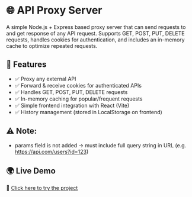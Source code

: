 # 🌐 API Proxy Server
A simple Node.js + Express based proxy server that can send requests to and get response of any API request.
Supports GET, POST, PUT, DELETE requests, handles cookies for authentication, and includes an in-memory cache to optimize repeated requests.

## 🚀 Features
- ✅ Proxy any external API
- ✅ Forward & receive cookies for authenticated APIs
- ✅ Handles GET, POST, PUT, DELETE requests
- ✅ In-memory caching for popular/frequent requests
- ✅ Simple frontend integration with React (Vite)
- ✅ History management (stored in LocalStorage on frontend)

## ⚠️ Note: 
- params field is not added → must include full query string in URL (e.g. https://api.com/users?id=123)

## 🌍 Live Demo  
🔗 [Click here to try the project](https://postman-lite-nfhf.vercel.app)
